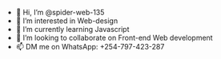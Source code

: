 - 👋 Hi, I’m @spider-web-135
- 👀 I’m interested in Web-design
- 🌱 I’m currently learning Javascript
- 💞️ I’m looking to collaborate on Front-end Web development
- 📫 DM me on WhatsApp: +254-797-423-287

<!---
spider-web-135/spider-web-135 is a ✨ special ✨ repository because its `README.md` (this file) appears on your GitHub profile.
You can click the Preview link to take a look at your changes.
--->
